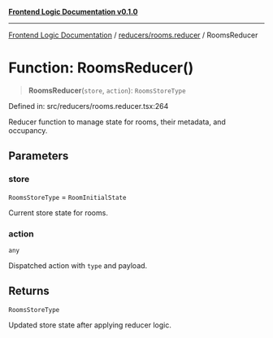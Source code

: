 [**Frontend Logic Documentation v0.1.0**](../../../README.md)

***

[Frontend Logic Documentation](../../../modules.md) / [reducers/rooms.reducer](../README.md) / RoomsReducer

# Function: RoomsReducer()

> **RoomsReducer**(`store`, `action`): `RoomsStoreType`

Defined in: src/reducers/rooms.reducer.tsx:264

Reducer function to manage state for rooms, their metadata, and occupancy.

## Parameters

### store

`RoomsStoreType` = `RoomInitialState`

Current store state for rooms.

### action

`any`

Dispatched action with `type` and payload.

## Returns

`RoomsStoreType`

Updated store state after applying reducer logic.
